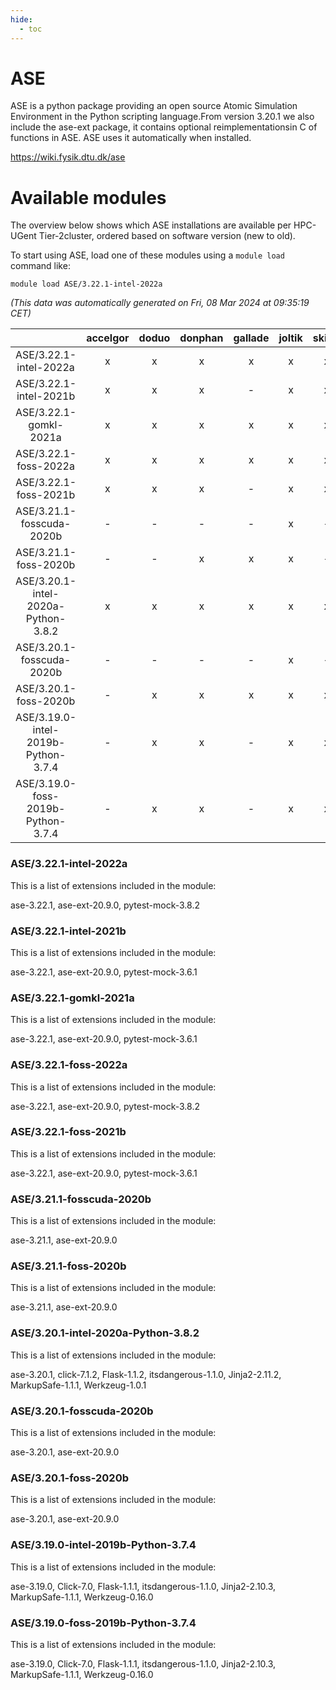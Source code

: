 ```yaml
---
hide:
  - toc
---
```


ASE
===


ASE is a python package providing an open source Atomic Simulation Environment in the Python scripting language.From version 3.20.1 we also include the ase-ext package, it contains optional reimplementationsin C of functions in ASE.  ASE uses it automatically when installed.

https://wiki.fysik.dtu.dk/ase
# Available modules


The overview below shows which ASE installations are available per HPC-UGent Tier-2cluster, ordered based on software version (new to old).

To start using ASE, load one of these modules using a `module load` command like:

```shell
module load ASE/3.22.1-intel-2022a
```

*(This data was automatically generated on Fri, 08 Mar 2024 at 09:35:19 CET)*  

| |accelgor|doduo|donphan|gallade|joltik|skitty|
| :---: | :---: | :---: | :---: | :---: | :---: | :---: |
|ASE/3.22.1-intel-2022a|x|x|x|x|x|x|
|ASE/3.22.1-intel-2021b|x|x|x|-|x|x|
|ASE/3.22.1-gomkl-2021a|x|x|x|x|x|x|
|ASE/3.22.1-foss-2022a|x|x|x|x|x|x|
|ASE/3.22.1-foss-2021b|x|x|x|-|x|x|
|ASE/3.21.1-fosscuda-2020b|-|-|-|-|x|-|
|ASE/3.21.1-foss-2020b|-|-|x|x|x|-|
|ASE/3.20.1-intel-2020a-Python-3.8.2|x|x|x|x|x|x|
|ASE/3.20.1-fosscuda-2020b|-|-|-|-|x|-|
|ASE/3.20.1-foss-2020b|-|x|x|x|x|x|
|ASE/3.19.0-intel-2019b-Python-3.7.4|-|x|x|-|x|x|
|ASE/3.19.0-foss-2019b-Python-3.7.4|-|x|x|-|x|x|


### ASE/3.22.1-intel-2022a

This is a list of extensions included in the module:

ase-3.22.1, ase-ext-20.9.0, pytest-mock-3.8.2

### ASE/3.22.1-intel-2021b

This is a list of extensions included in the module:

ase-3.22.1, ase-ext-20.9.0, pytest-mock-3.6.1

### ASE/3.22.1-gomkl-2021a

This is a list of extensions included in the module:

ase-3.22.1, ase-ext-20.9.0, pytest-mock-3.6.1

### ASE/3.22.1-foss-2022a

This is a list of extensions included in the module:

ase-3.22.1, ase-ext-20.9.0, pytest-mock-3.8.2

### ASE/3.22.1-foss-2021b

This is a list of extensions included in the module:

ase-3.22.1, ase-ext-20.9.0, pytest-mock-3.6.1

### ASE/3.21.1-fosscuda-2020b

This is a list of extensions included in the module:

ase-3.21.1, ase-ext-20.9.0

### ASE/3.21.1-foss-2020b

This is a list of extensions included in the module:

ase-3.21.1, ase-ext-20.9.0

### ASE/3.20.1-intel-2020a-Python-3.8.2

This is a list of extensions included in the module:

ase-3.20.1, click-7.1.2, Flask-1.1.2, itsdangerous-1.1.0, Jinja2-2.11.2, MarkupSafe-1.1.1, Werkzeug-1.0.1

### ASE/3.20.1-fosscuda-2020b

This is a list of extensions included in the module:

ase-3.20.1, ase-ext-20.9.0

### ASE/3.20.1-foss-2020b

This is a list of extensions included in the module:

ase-3.20.1, ase-ext-20.9.0

### ASE/3.19.0-intel-2019b-Python-3.7.4

This is a list of extensions included in the module:

ase-3.19.0, Click-7.0, Flask-1.1.1, itsdangerous-1.1.0, Jinja2-2.10.3, MarkupSafe-1.1.1, Werkzeug-0.16.0

### ASE/3.19.0-foss-2019b-Python-3.7.4

This is a list of extensions included in the module:

ase-3.19.0, Click-7.0, Flask-1.1.1, itsdangerous-1.1.0, Jinja2-2.10.3, MarkupSafe-1.1.1, Werkzeug-0.16.0